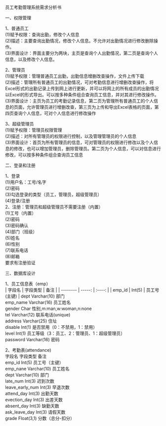 员工考勤管理系统需求分析书

一、权限管理  

1、普通员工  
(1)赋予权限：查询出勤，修改个人信息  
(2)描述：主要查询出勤情况，修改个人信息。不允许对出勤情况进行修改删除操作。  
(3)界面设计：界面主要分为两块，主页是查询个人出勤情况，第二页是查询个人信息，以及修改个人信息。  

2、管理员  
(1)赋予权限：管理普通员工出勤，出勤信息增删改查操作，文件上传下载  
(2)描述：管理所有普通员工的出勤情况，可对考勤信息进行增删改查操作，将Excel形式的出勤记录上传到网上进行更新，并可以将网上的所有成员的出勤情况以Excel的形式导出。可以按多种条件组合查询员工信息，并对其进行修改操作。  
(3)界面设计：主页为员工的考勤记录信息，第二页为管理所有普通员工的个人信息的页面，允许管理员进行增删改查，第三页为上传和导出Excel表格的页面，第四页查询个人信息，可对个人信息进行修改操作  

3、超级管理员  
(1)赋予权限：管理员权限管理  
(2)描述：对所有管理员的权限进行控制，以及管理管理员的个人信息  
(3)界面设计：首页为所有管理员的信息，可对管理员的权限进行修改以及个人信息的修改，也可以增加管理员，删除管理员。第二页为个人信息，可以对信息进行修改，可以按多种条件组合查询员工信息  

二、登录和注册  

1、登录  
(1)用户名：工号/名字  
(2)密码  
(3)勾选登录的类型（员工，管理员，超级管理员）  
(4)登录/注册  
2、注册：管理员和超级管理员不需要注册（内置）  
(1)工号（内置）  
(2)密码  
(3)密码确认  
(4)部门（班级）  
(5)姓名  
(6)性别  
(7)联系电话  
(8)邮箱  
要求有注册验证  

三、数据库设计  

1、员工信息表（emp）  
| 字段名        | 字段类型    |  备注   |
| --------    | -----: | :----:  |
| emp_id      | Int(5)  |  员工号(主键)   |
dept	Varchar(10)	部门  
emp_name	Varchar(16)	员工姓名  
gender	Char	性别,m:man,w:woman,n:none  
tel	Varchar(12)	联系电话(unique)  
address	Varchar(25)	住址  
disable	Int(1)	是否禁用（0：不禁用，1：禁用）  
level	Int(1)	员工等级（3：员工、2：管理员、1：超级管理员）  
password	Varchar(16)	密码  

2、考勤表(attendance)  
字段名	字段类型	备注  
emp_id	Int(5)	员工号（主键）  
emp_nane	Varchar(10)	员工姓名  
dept	Varchar(10)	部门  
late_num	Int(3)	迟到次数  
leave_early_num	Int(3)	早退次数  
attend_day	Int(3)	出勤天数  
evection_day	Int(3)	出差天数  
absent_day	Int(3)	缺勤天数  
ask_leave_day	Int(3)	请假天数  
grade	Float(3,1)	分数（总分-扣分）  
